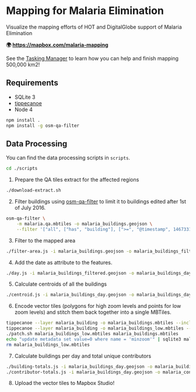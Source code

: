 # Mapping for Malaria Elimination

Visualize the mapping efforts of HOT and DigitalGlobe support of Malaria Elimination

**:earth_africa: https://mapbox.com/malaria-mapping**

See the [Tasking Manager](http://tasks.hotosm.org/?sort_by=priority&direction=asc&search=malaria+elimination) to learn how you can help and finish mapping 500,000 km2!

## Requirements

- SQLite 3
- [tippecanoe](https://github.com/mapbox/tippecanoe)
- Node 4

```bash
npm install .
npm install -g osm-qa-filter
```

## Data Processing

You can find the data processing scripts in `scripts`.

```bash
cd ./scripts
```

1. Prepare the QA tiles extract for the affected regions

```bash
./download-extract.sh
```

2. Filter buildings using [osm-qa-filter](https://github.com/lukasmartinelli/osm-qa-filter) to limit it to buildings edited after 1st of July 2016.

```bash
osm-qa-filter \
    -m malaria.qa.mbtiles -o malaria_buildings.geojson \
    --filter '["all", ["has", "building"], [">=", "@timestamp", 1467331200]]'
```

3. Filter to the mapped area

```bash
./filter-area.js -i malaria_buildings.geojson -o malaria_buildings_filtered.geojson
```

4. Add the date as attribute to the features.

```bash
./day.js -i malaria_buildings_filtered.geojson -o malaria_buildings_day.geojson
```


5. Calculate centroids of all the buildings

```bash
./centroid.js -i malaria_buildings_day.geojson -o malaria_buildings_day_centroid.geojson
```

6. Encode vector tiles (polygons for high zoom levels and points for low zoom levels) and stitch them back together into a single MBTiles.

```bash
tippecanoe --layer malaria_building -o malaria_buildings.mbtiles --include "@day" --minimum-zoom=11 --maximum-zoom=13 < malaria_buildings_day.geojson
tippecanoe --layer malaria_building -o malaria_buildings_low.mbtiles --include "@day" --minimum-zoom=0 --maximum-zoom=10 < malaria_buildings_day_centroid.geojson
./patch.sh malaria_buildings_low.mbtiles malaria_buildings.mbtiles
echo "update metadata set value=0 where name = 'minzoom'" | sqlite3 malaria_buildings.mbtiles
rm malaria_buildings_low.mbtiles
```

7. Calculate buildings per day and total unique contributors

```bash
./building-totals.js -i malaria_buildings_day.geojson -o malaria_buildings_by_day.json
./contributor-totals.js -i malaria_buildings_day.geojson -o malaria_contributors.json
```

8. Upload the vector tiles to Mapbox Studio!
